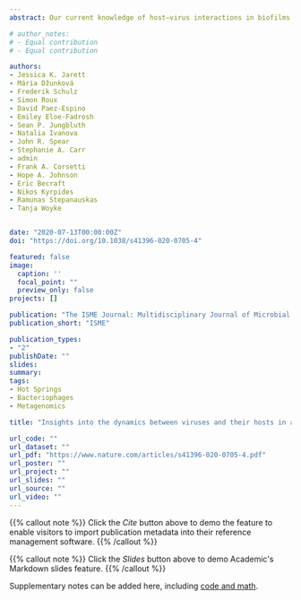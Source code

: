 ```yaml
---
abstract: Our current knowledge of host–virus interactions in biofilms is limited to computational predictions based on laboratory experiments with a small number of cultured bacteria. However, natural biofilms are diverse and chiefly composed of uncultured bacteria and archaea with no viral infection patterns and lifestyle predictions described to date. Herein, we predict the first DNA sequence-based host–virus interactions in a natural biofilm. Using single-cell genomics and metagenomics applied to a hot spring mat of the Cone Pool in Mono County, California, we provide insights into virus–host range, lifestyle and distribution across different mat layers. Thirty-four out of 130 single cells contained at least one viral contig (26%), which, together with the metagenome-assembled genomes, resulted in detection of 59 viruses linked to 34 host species. Analysis of single-cell amplification kinetics revealed a lack of active viral replication on the single-cell level. These findings were further supported by mapping metagenomic reads from different mat layers to the obtained host–virus pairs, which indicated a low copy number of viral genomes compared to their hosts. Lastly, the metagenomic data revealed high layer specificity of viruses, suggesting limited diffusion to other mat layers. Taken together, these observations indicate that in low mobility environments with high microbial abundance, lysogeny is the predominant viral lifestyle, in line with the previously proposed “Piggyback-the-Winner” theory.

# author_notes:
# - Equal contribution
# - Equal contribution

authors:
- Jessica K. Jarett
- Mária Džunková
- Frederik Schulz
- Simon Roux
- David Paez-Espino
- Emiley Eloe-Fadrosh
- Sean P. Jungbluth
- Natalia Ivanova
- John R. Spear
- Stephanie A. Carr
- admin
- Frank A. Corsetti
- Hope A. Johnson
- Eric Becraft
- Nikos Kyrpides
- Ramunas Stepanauskas 
- Tanja Woyke


date: "2020-07-13T00:00:00Z"
doi: "https://doi.org/10.1038/s41396-020-0705-4"

featured: false
image:
  caption: ''
  focal_point: ""
  preview_only: false
projects: []

publication: "The ISME Journal: Multidisciplinary Journal of Microbial Ecology"
publication_short: "ISME"

publication_types:
- "2"
publishDate: ""
slides: 
summary: 
tags:
- Hot Springs
- Bacteriophages
- Metagenomics

title: "Insights into the dynamics between viruses and their hosts in a hot spring microbial mat"

url_code: ""
url_dataset: ""
url_pdf: "https://www.nature.com/articles/s41396-020-0705-4.pdf"
url_poster: ""
url_project: ""
url_slides: ""
url_source: ""
url_video: ""
---
```


{{% callout note %}}
Click the *Cite* button above to demo the feature to enable visitors to import publication metadata into their reference management software.
{{% /callout %}}

{{% callout note %}}
Click the *Slides* button above to demo Academic's Markdown slides feature.
{{% /callout %}}

Supplementary notes can be added here, including [code and math](https://sourcethemes.com/academic/docs/writing-markdown-latex/).

